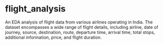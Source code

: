 # flight_analysis
An EDA analysis of flight data from various airlines operating in India. The dataset encompasses a wide range of flight details, including airline, date of journey, source, destination, route, departure time, arrival time, total stops, additional information, price, and flight duration.
